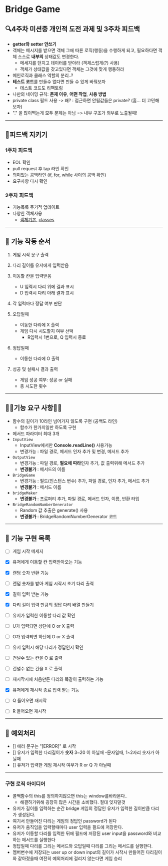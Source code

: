 # Bridge Game

## 🔍4주차 미션중 개인적 도전 과제 및 3주차 피드백

- **getter와 setter 안쓰기**
- 객체는 메시지를 받으면 객체 그에 따른 로직(행동)을 수행하게 되고, 필요하다면 객체 스스로 **내부의** 상태값도 변경한다.
  - 메세지를 던지고 데이터를 받아라 (객체스럽게(?) 사용)
  - 객체가 상태값을 갖고있다면 객체는 그것에 맞게 행동하라
- 메인로직과 클래스 역할의 분리..?
- **테스트 코드**를 만들수 없다면 만들 수 있게 바꿔보자
  - 테스트 코드도 리팩토링
- 나만의 네이밍 규칙: **존재 이유**, **어떤 작업**, **사용 방법**
- private class 필드 사용 -> 왜? : 접근하면 안될값들은 private? (흠... 더 고민해보자)
- "." 을 많이찍는게 모두 문제는 아님 => 내부 구조가 외부로 노출될때!

---

## 🎯피드백 지키기

### 1주차 피드백

- EOL 확인
- pull request 후 tap 라인 확인
- 의미있는 공백라인 (if, for, while 사이의 공백 확인)
- 요구사항 다시 확인

### 2주차 피드백

- 기능목록 주기적 업데이트
- 다양한 객체사용
  - [객체기본]('https://developer.mozilla.org/ko/docs/Learn/JavaScript/Objects/Basics'), [classes]('https://developer.mozilla.org/ko/docs/Web/JavaScript/Reference/Classes')

---

## 🚀 기능 작동 순서

1. 게임 시작 문구 출력
2. 다리 길이를 유저에게 입력받음
3. 이동할 칸을 입력받음
   - U 입력시 다리 위에 결과 표시
   - D 입력시 다리 아래 결과 표시
4. 각 입력마다 정답 여부 판단
5. 오답일때
   - 이동한 다리에 X 출력
   - 게임 다시 시도할지 여부 선택
     - R입력시 1번으로, Q 입력시 종료
6. 정답일때
   - 이동한 다리에 O 출력

7. 성공 및 실패시 결과 출력
   - 게임 성공 여부: 성공 or 실패
   - 총 시도한 횟수

---

## 🚨🚨기능 요구 사항🚨🚨

- 함수의 길이가 10라인 넘어가지 않도록 구현 (공백도 라인)
  - 함수가 한가지일만 하도록 구현
- 메서드 파라미터 최대 3개
- `InputView`
  - InputView에서만 **Console.readLine()** 사용가능
  - 변경가능 : 파일 경로, 메서드 인자 추가 및 변경, 메서드 추가
- `OutputView`
  - 변경가능 : 파일 경로, **필요에 따라**인자 추가, 값 출력위해 메서드 추가
  - **변경불가** : 메서드의 이름
- `BridgeGame`
  - 변경가능 : 필드(인스턴스 변수) 추가, 파일 경로, 인자 추가, 메서드 추가
  - **변경불가** : 메서드 이름
- `bridgeMaker`
  - **변경불가** : 프로퍼티 추가, 파일 경로, 메서드 인자, 이름, 반환 타입
- `BridgeRandomNumberGenerator`
  - Random 값 추출은 generate() 사용
  - **변경불가** : BridgeRandomNumberGenerator 코드

---

## 🎯 기능 구현 목록

-[ ] 게임 시작 메세지

-[x] 유저에게 이동할 칸 입력받아오는 기능

-[x] 랜덤 숫자 반환 기능

-[ ] 랜덤 숫자를 받아 게임 시작시 초기 다리 출력

-[x] 길이 입력 받는 기능

-[x] 다리 길이 입력 만큼의 정답 다리 배열 만들기

-[ ] 유저가 입력한 이동할 다리 값 확인

-[ ] U가 입력되면 상단에 O or X 출력

-[ ] O가 입력되면 하단에 O or X 출력

-[ ] 유저 입력시 해당 다리가 정답인지 확인

-[ ] 건널수 있는 칸을 O 로 출력

-[ ] 건널수 없는 칸을 X 로 출력

-[ ] 재시작시에 처음만든 다리와 똑같이 출력하는 기능

-[x] 유저에게 재시작 종료 입력 받는 기능

-[ ] Q 들어오면 재시작

-[ ] R 들어오면 재시작

---

## 🚨 예외처리

- [] 에러 문구는 "[ERROR]" 로 시작
- [] 유저가 입력한 다리길이가 **숫자** 3~20 이 아닐때 -문자일때, 1~2자리 숫자가 아닐때
- [] 유저가 입력한 게임 재시작 여부가 R or Q 가 아닐때

---

### 구현 로직 아이디어

- 콜백함수의 this를 정의하지않으면 this는 window를바라본다..
  - 해결하기위해 굉장히 많은 시간을 소비했다. 절대 잊지말것
- 유저가 길이를 입력하는 순간 bridge 게임의 정답인 유저가 입력한 길이만큼 다리가 생성된다.
- 여기서 만들어진 다리는 게임의 정답인 password가 된다
- 유저가 움직임을 입력할때마다 user 입력을 필드에 저장한다.
- 유저가 이동할 다리를 입력한 뒤에 필드에 저장된 user input을 password와 비교하는 메서드를 실행한다
- 정답일때 다리를 그리는 메서드와 오답일때 다리를 그리는 메서드를 실행한다.
- 멤버변수에 저장되는 user up or down input의 길이가 시작시 만들어진 다리길이와 같아졌을때 여전히 예외처리에 걸리지 않는다면 게임 승리
